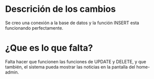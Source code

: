 # Descrición de los cambios
Se creo una conexión a la base de datos y la función INSERT esta funcionando perfectamente.

# ¿Que es lo que falta?
Falta hacer que funcionen las funciones de UPDATE y DELETE, y que también, el sistema pueda mostrar las noticias en la pantalla del home-admin.
